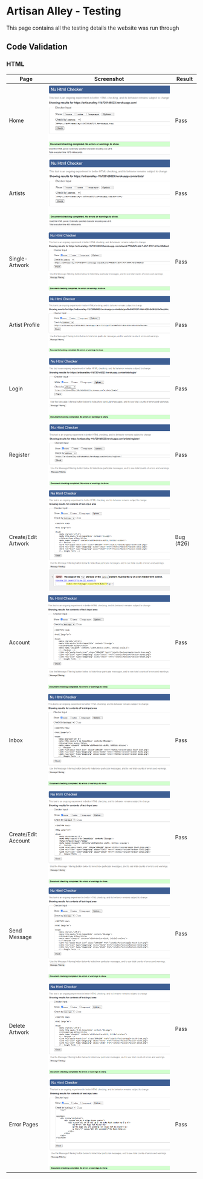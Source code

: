 # Artisan Alley - Testing

This page contains all the testing details the website was run through

## Code Validation

### HTML

| Page                | Screenshot                                                              | Result    |
| ------------------- | ----------------------------------------------------------------------- | --------- |
| Home                | ![Home Page](./assets/readme-images/homeHtmlValidate.png)               | Pass      |
| Artists             | ![Artists Page](./assets/readme-images/profilesHtmlValidate.png)        | Pass      |
| Single- Artwork     | ![Single Listing ](./assets/readme-images/artworkHtmlValidate.png)      | Pass      |
| Artist Profile      | ![Artist Profile](./assets/readme-images/artistProfileHtmlValidate.png) | Pass      |
| Login               | ![Login](./assets/readme-images/loginHtmlValidate.png)                  | Pass      |
| Register            | ![Register](./assets/readme-images/registerHtmlValidate.png)            | Pass      |
| Create/Edit Artwork | ![Create Artwork](./assets/readme-images/createHtmlValidate.png)        | Bug (#26) |
| Account             | ![My Account](./assets/readme-images/accountHtmlValidate.png)           | Pass      |
| Inbox               | ![inbox](./assets/readme-images/inboxHtmlValidate.png)                  | Pass      |
| Create/Edit Account | ![Edit Account](./assets/readme-images/editAccountHtmlValidate.png)     | Pass      |
| Send Message        | ![Send Message](./assets/readme-images/messageHtmlValidate.png)         | Pass      |
| Delete Artwork      | ![Delete Artwork](./assets/readme-images/deleteHtmlValidate.png)        | Pass      |
| Error Pages         | ![Error Pages](./assets/readme-images/errorPagesHtmlValidate.png)       | Pass      |
